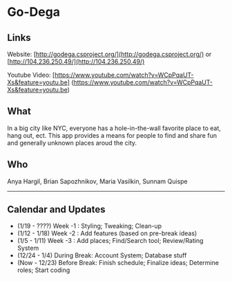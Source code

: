 # Go-Dega #

## Links ##

Website: [http://godega.csproject.org/](http://godega.csproject.org/)
or
[http://104.236.250.49/](http://104.236.250.49/)

Youtube Video: [https://www.youtube.com/watch?v=WCpPqaUT-Xs&feature=youtu.be] (https://www.youtube.com/watch?v=WCpPqaUT-Xs&feature=youtu.be)

## What ##

In a big city like NYC, everyone has a hole-in-the-wall favorite place to eat, hang out, ect. This app provides a means for people to find and share fun and generally unknown places aroud the city.

## Who ##

Anya Hargil, Brian Sapozhnikov, Maria Vasilkin, Sunnam Quispe

----------

## Calendar and Updates ##

+ (1/19 - ????) Week -1     : Styling; Tweaking; Clean-up
+ (1/12 - 1/18) Week -2     : Add features (based on pre-break ideas)
+ (1/5 -  1/11) Week -3     : Add places; Find/Search tool; Review/Rating System
+ (12/24 - 1/4) During Break: Account System; Database stuff
+ (Now - 12/23) Before Break: Finish schedule; Finalize ideas; Determine roles; Start coding








